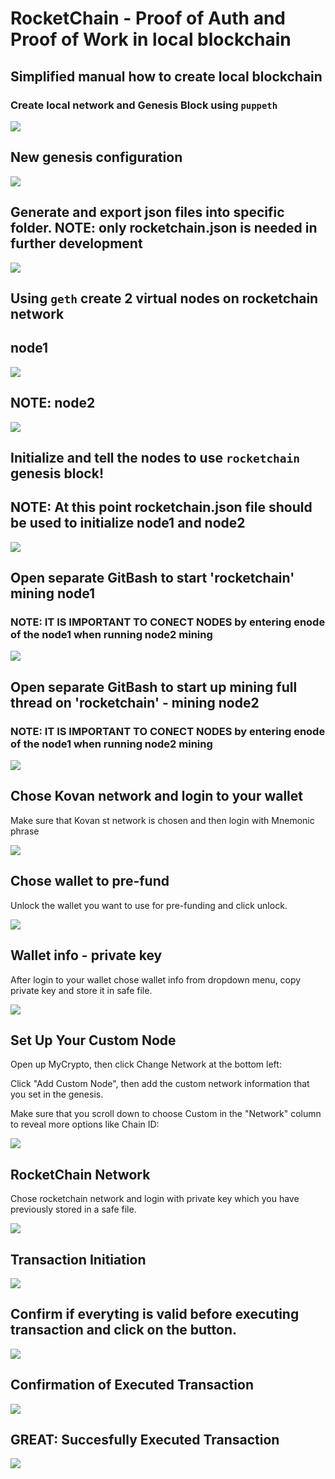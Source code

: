 <h1>RocketChain - Proof of Auth and Proof of Work in local blockchain</h1>


<h2>Simplified manual how to create local blockchain</h2>


<h3>Create local network and Genesis Block using <code>puppeth</code></h3>


![](https://github.com/NinoslavVasic/RocketChain/blob/master/Screenshots1/1_add_rocketchain_puppeth.png)


<h2>New genesis configuration</h2>


![](https://github.com/NinoslavVasic/RocketChain/blob/master/Screenshots1/2_genesis_conf.png)


<h2>Generate and export json files into specific folder.   NOTE: only rocketchain.json is needed in further development</h2>


![](https://github.com/NinoslavVasic/RocketChain/blob/master/Screenshots1/3_gen_exp_json.png)


<h2>Using <code>geth</code> create 2 virtual nodes on rocketchain network</h2>

<h2>node1</h2>


![](https://github.com/NinoslavVasic/RocketChain/blob/master/Screenshots1/4_cre_node1.png)

<h2>NOTE:  node2</h2>

![](https://github.com/NinoslavVasic/RocketChain/blob/master/Screenshots1/5_cre_node2.png)


<h2>Initialize and tell the nodes to use <code>rocketchain</code> genesis block!</h2>

<h2>NOTE: At this point rocketchain.json file should be used to initialize node1 and node2</h2>


![](https://github.com/NinoslavVasic/RocketChain/blob/master/Screenshots1/6_init_node1.png)


<h2>Open separate GitBash to start 'rocketchain' mining node1</h2>

<h3>NOTE: IT IS IMPORTANT TO CONECT NODES  by entering enode of the node1 when running node2 mining</h3>

![](https://github.com/NinoslavVasic/RocketChain/blob/master/Screenshots1/7_minthread_node1.png)

<h2>Open separate GitBash to start up mining full thread on 'rocketchain' - mining node2</h2>

<h3>NOTE: IT IS IMPORTANT TO CONECT NODES  by entering enode of the node1 when running node2 mining</h3>

![](https://github.com/NinoslavVasic/RocketChain/blob/master/Screenshots1/8_minthread_node2.png)


<h2>Chose Kovan network and login to your wallet</h2>
<p> Make sure that Kovan st network is chosen and then login with Mnemonic phrase</p>


![](https://github.com/NinoslavVasic/RocketChain/blob/master/Screenshots1/9_mycrypto.png)

<h2>Chose wallet to pre-fund</h2>

<p> Unlock the wallet you want to use for pre-funding and click unlock. </p>

![](https://github.com/NinoslavVasic/RocketChain/blob/master/Screenshots1/10_mn_login.png)

<h2>Wallet info - private key</h2>
<p> After login to your wallet chose wallet info from dropdown menu, copy private key and store it in safe file.  </p>

![](https://github.com/NinoslavVasic/RocketChain/blob/master/Screenshots1/11_wallet_priv_key.png)

<h2>Set Up Your Custom Node</h2>
<p> Open up MyCrypto, then click Change Network at the bottom left:  </p>

<p>Click "Add Custom Node", then add the custom network information that you set in the genesis.</p>

<p>Make sure that you scroll down to choose Custom in the "Network" column to reveal more options like Chain ID:</p>


![](https://github.com/NinoslavVasic/RocketChain/blob/master/Screenshots1/12_add_custom_node.png)

<h2>RocketChain Network </h2>
<p> Chose rocketchain network and login with private key which you have previously stored in a safe file.  </p>


![](https://github.com/NinoslavVasic/RocketChain/blob/master/Screenshots1/13_access_rocch.png)


<h2>Transaction Initiation</h2>


![](https://github.com/NinoslavVasic/RocketChain/blob/master/Screenshots1/14_transaction_initiation.PNG)

<h2>Confirm if everyting is valid before executing transaction and click on the button. </h2>

![](https://github.com/NinoslavVasic/RocketChain/blob/master/Screenshots1/15_confirm_transaction.PNG)


<h2>Confirmation of Executed Transaction </h2>

![](https://github.com/NinoslavVasic/RocketChain/blob/master/Screenshots1/16_transaction_confirmation.PNG)



<h2>GREAT: Succesfully Executed Transaction</h2>

![](https://github.com/NinoslavVasic/RocketChain/blob/master/Screenshots1/17_succesfull_transaction.PNG)







